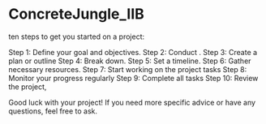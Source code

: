 # ConcreteJungle_IIB

ten steps to get you started on a project:

Step 1: Define your goal and objectives.
Step 2: Conduct .
Step 3: Create a plan or outline 
Step 4: Break down.
Step 5: Set a timeline.
Step 6: Gather necessary resources.
Step 7: Start working on the project tasks
Step 8: Monitor your progress regularly
Step 9: Complete all tasks 
Step 10: Review the project,  

Good luck with your project! If you need more specific advice or have any questions, feel free to ask.